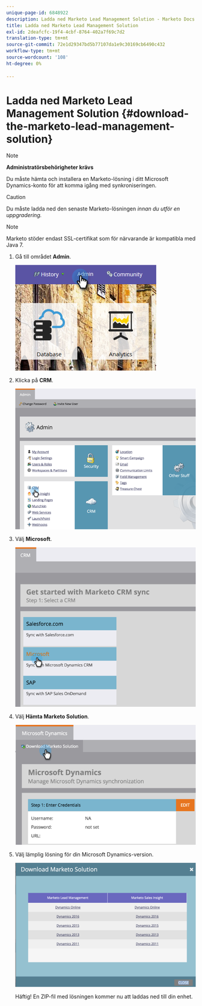 ```yaml
---
unique-page-id: 6848922
description: Ladda ned Marketo Lead Management Solution - Marketo Docs - produktdokumentation
title: Ladda ned Marketo Lead Management Solution
exl-id: 2deafcfc-19f4-4cbf-8764-402a7f69c7d2
translation-type: tm+mt
source-git-commit: 72e1d29347bd5b77107da1e9c30169cb6490c432
workflow-type: tm+mt
source-wordcount: '108'
ht-degree: 0%

---
```


# Ladda ned Marketo Lead Management Solution {#download-the-marketo-lead-management-solution}

>[!NOTE]
>
>**Administratörsbehörigheter krävs**

Du måste hämta och installera en Marketo-lösning i ditt Microsoft Dynamics-konto för att komma igång med synkroniseringen.

>[!CAUTION]
>
>Du måste ladda ned den senaste Marketo-lösningen _innan du utför en uppgradering._

>[!NOTE]
>
>Marketo stöder endast SSL-certifikat som för närvarande är kompatibla med Java 7.

1. Gå till området **Admin**.

   ![](assets/admin-1.png)

1. Klicka på **CRM**.

   ![](assets/image2015-3-11-13-3a7-3a11.png)

1. Välj **Microsoft**.

   ![](assets/image2015-3-11-13-3a9-3a7.png)

1. Välj **Hämta Marketo Solution**.

   ![](assets/image2015-3-11-13-3a10-3a4.png)

1. Välj lämplig lösning för din Microsoft Dynamics-version.

   ![](assets/msd-online-1.png)

   Häftig! En ZIP-fil med lösningen kommer nu att laddas ned till din enhet.
